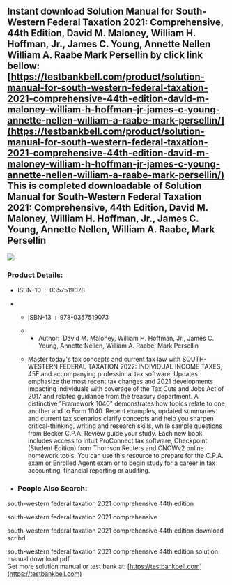 Instant download **Solution Manual for South-Western Federal Taxation 2021: Comprehensive, 44th Edition, David M. Maloney, William H. Hoffman, Jr., James C. Young, Annette Nellen William A. Raabe Mark Persellin** by click link bellow:  
[https://testbankbell.com/product/solution-manual-for-south-western-federal-taxation-2021-comprehensive-44th-edition-david-m-maloney-william-h-hoffman-jr-james-c-young-annette-nellen-william-a-raabe-mark-persellin/](https://testbankbell.com/product/solution-manual-for-south-western-federal-taxation-2021-comprehensive-44th-edition-david-m-maloney-william-h-hoffman-jr-james-c-young-annette-nellen-william-a-raabe-mark-persellin/)  
This is completed downloadable of Solution Manual for South-Western Federal Taxation 2021: Comprehensive, 44th Edition, David M. Maloney, William H. Hoffman, Jr., James C. Young, Annette Nellen, William A. Raabe, Mark Persellin
-----------------------------------------------------------------------------------------------------------------------------------------------------------------------------------------------------------------------------------


![](https://testbankbell.com/wp-content/uploads/2023/05/9780357359310_SolutionManual-1.jpg)
### Product Details:


* ISBN-10 ‏ : ‎ 0357519078
* * ISBN-13 ‏ : ‎ 978-0357519073
  * * Author:  David M. Maloney, William H. Hoffman, Jr., James C. Young, Annette Nellen, William A. Raabe, Mark Persellin
   
  * Master today's tax concepts and current tax law with SOUTH-WESTERN FEDERAL TAXATION 2022: INDIVIDUAL INCOME TAXES, 45E and accompanying professional tax software. Updates emphasize the most recent tax changes and 2021 developments impacting individuals with coverage of the Tax Cuts and Jobs Act of 2017 and related guidance from the treasury department. A distinctive "Framework 1040" demonstrates how topics relate to one another and to Form 1040. Recent examples, updated summaries and current tax scenarios clarify concepts and help you sharpen critical-thinking, writing and research skills, while sample questions from Becker C.P.A. Review guide your study. Each new book includes access to Intuit ProConnect tax software, Checkpoint (Student Edition) from Thomson Reuters and CNOWv2 online homework tools. You can use this resource to prepare for the C.P.A. exam or Enrolled Agent exam or to begin study for a career in tax accounting, financial reporting or auditing.
 
* ### People Also Search:

south-western federal taxation 2021 comprehensive 44th edition

south-western federal taxation 2021 comprehensive

south-western federal taxation 2021 comprehensive 44th edition download scribd

south-western federal taxation 2021 comprehensive 44th edition solution manual download pdf  
 Get more solution manual or test bank at: [https://testbankbell.com](https://testbankbell.com)
